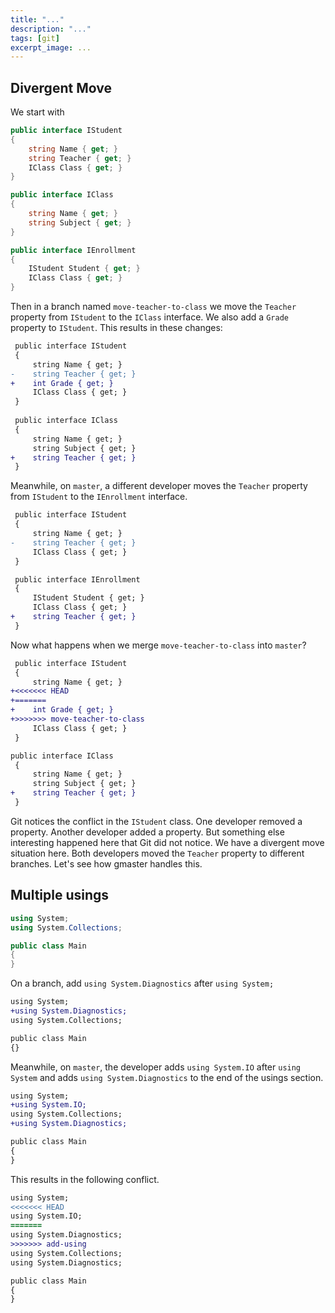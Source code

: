 ```yaml
---
title: "..."
description: "..."
tags: [git]
excerpt_image: ...
---
```


## Divergent Move

We start with

```csharp
public interface IStudent
{
    string Name { get; }
    string Teacher { get; }
    IClass Class { get; }
}

public interface IClass
{
    string Name { get; }
    string Subject { get; }
}

public interface IEnrollment
{
    IStudent Student { get; }
    IClass Class { get; }
}
```

Then in a branch named `move-teacher-to-class` we move the `Teacher` property from `IStudent` to the `IClass` interface. We also add a `Grade` property to `IStudent`. This results in these changes:

```diff
 public interface IStudent
 {
     string Name { get; }
-    string Teacher { get; }
+    int Grade { get; }
     IClass Class { get; }
 }
 
 public interface IClass
 {
     string Name { get; }
     string Subject { get; }
+    string Teacher { get; }
 }
```

Meanwhile, on `master`, a different developer moves the `Teacher` property from `IStudent` to the `IEnrollment` interface.

```diff
 public interface IStudent
 {
     string Name { get; }
-    string Teacher { get; }
     IClass Class { get; }
 }

 public interface IEnrollment
 {
     IStudent Student { get; }
     IClass Class { get; }
+    string Teacher { get; }
 }
```

Now what happens when we merge `move-teacher-to-class` into `master`?

```diff
 public interface IStudent
 {
     string Name { get; }
+<<<<<<< HEAD
+=======
+    int Grade { get; }
+>>>>>>> move-teacher-to-class
     IClass Class { get; }
 }

public interface IClass
 {
     string Name { get; }
     string Subject { get; }
+    string Teacher { get; }
 }
```

Git notices the conflict in the `IStudent` class. One developer removed a property. Another developer added a property. But something else interesting happened here that Git did not notice. We have a divergent move situation here. Both developers moved the `Teacher` property to different branches. Let's see how gmaster handles this.

## Multiple usings

```csharp
using System;
using System.Collections;

public class Main
{
}
```

On a branch, add `using System.Diagnostics` after `using System;`

```diff
using System;
+using System.Diagnostics;
using System.Collections;

public class Main
{}
```

Meanwhile, on `master`, the developer adds `using System.IO` after `using System` and adds `using System.Diagnostics` to the end of the usings section.

```diff
using System;
+using System.IO;
using System.Collections;
+using System.Diagnostics;

public class Main
{
}
```

This results in the following conflict.

```diff
using System;
<<<<<<< HEAD
using System.IO;
=======
using System.Diagnostics;
>>>>>>> add-using
using System.Collections;
using System.Diagnostics;

public class Main
{
}
```